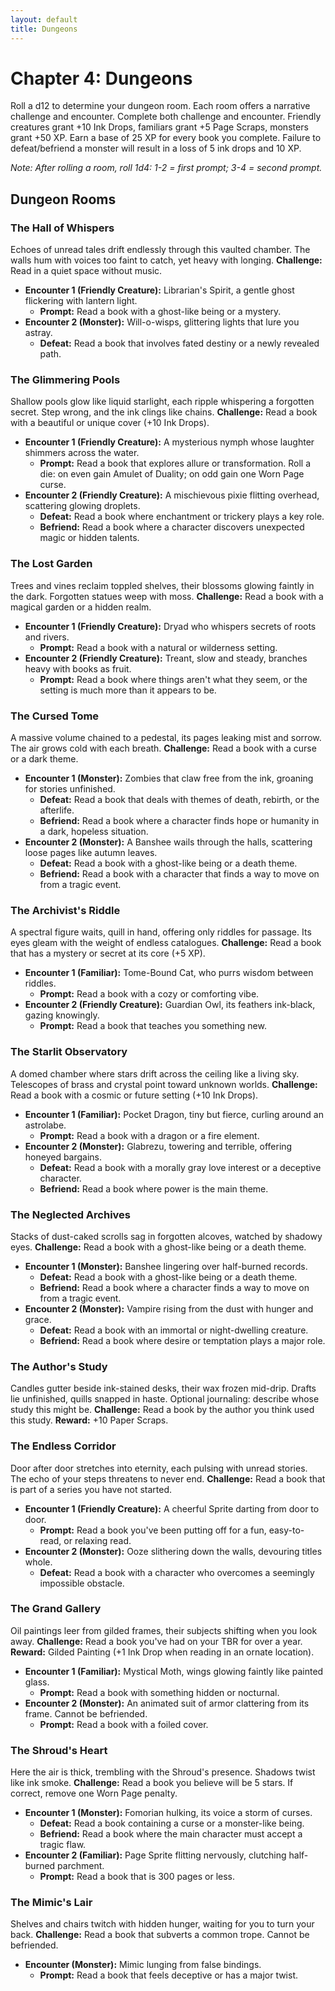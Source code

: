 ```yaml
---
layout: default
title: Dungeons
---
```


# Chapter 4: Dungeons

Roll a d12 to determine your dungeon room. Each room offers a narrative challenge and encounter. Complete both challenge and encounter. Friendly creatures grant +10 Ink Drops, familiars grant +5 Page Scraps, monsters grant +50 XP. Earn a base of 25 XP for every book you complete. Failure to defeat/befriend a monster will result in a loss of 5 ink drops and 10 XP.

*Note: After rolling a room, roll 1d4: 1-2 = first prompt; 3-4 = second prompt.*

## Dungeon Rooms

### The Hall of Whispers
Echoes of unread tales drift endlessly through this vaulted chamber. The walls hum with voices too faint to catch, yet heavy with longing.
**Challenge:** Read in a quiet space without music.
* **Encounter 1 (Friendly Creature):** Librarian's Spirit, a gentle ghost flickering with lantern light.
    * **Prompt:** Read a book with a ghost-like being or a mystery.
* **Encounter 2 (Monster):** Will-o-wisps, glittering lights that lure you astray.
    * **Defeat:** Read a book that involves fated destiny or a newly revealed path.

### The Glimmering Pools
Shallow pools glow like liquid starlight, each ripple whispering a forgotten secret. Step wrong, and the ink clings like chains.
**Challenge:** Read a book with a beautiful or unique cover (+10 Ink Drops).
* **Encounter 1 (Friendly Creature):** A mysterious nymph whose laughter shimmers across the water.
    * **Prompt:** Read a book that explores allure or transformation. Roll a die: on even gain Amulet of Duality; on odd gain one Worn Page curse.
* **Encounter 2 (Friendly Creature):** A mischievous pixie flitting overhead, scattering glowing droplets.
    * **Defeat:** Read a book where enchantment or trickery plays a key role.
    * **Befriend:** Read a book where a character discovers unexpected magic or hidden talents.

### The Lost Garden
Trees and vines reclaim toppled shelves, their blossoms glowing faintly in the dark. Forgotten statues weep with moss.
**Challenge:** Read a book with a magical garden or a hidden realm.
* **Encounter 1 (Friendly Creature):** Dryad who whispers secrets of roots and rivers.
    * **Prompt:** Read a book with a natural or wilderness setting.
* **Encounter 2 (Friendly Creature):** Treant, slow and steady, branches heavy with books as fruit.
    * **Prompt:** Read a book where things aren't what they seem, or the setting is much more than it appears to be.

### The Cursed Tome
A massive volume chained to a pedestal, its pages leaking mist and sorrow. The air grows cold with each breath.
**Challenge:** Read a book with a curse or a dark theme.
* **Encounter 1 (Monster):** Zombies that claw free from the ink, groaning for stories unfinished.
    * **Defeat:** Read a book that deals with themes of death, rebirth, or the afterlife.
    * **Befriend:** Read a book where a character finds hope or humanity in a dark, hopeless situation.
* **Encounter 2 (Monster):** A Banshee wails through the halls, scattering loose pages like autumn leaves.
    * **Defeat:** Read a book with a ghost-like being or a death theme.
    * **Befriend:** Read a book with a character that finds a way to move on from a tragic event.

### The Archivist's Riddle
A spectral figure waits, quill in hand, offering only riddles for passage. Its eyes gleam with the weight of endless catalogues.
**Challenge:** Read a book that has a mystery or secret at its core (+5 XP).
* **Encounter 1 (Familiar):** Tome-Bound Cat, who purrs wisdom between riddles.
    * **Prompt:** Read a book with a cozy or comforting vibe.
* **Encounter 2 (Friendly Creature):** Guardian Owl, its feathers ink-black, gazing knowingly.
    * **Prompt:** Read a book that teaches you something new.

### The Starlit Observatory
A domed chamber where stars drift across the ceiling like a living sky. Telescopes of brass and crystal point toward unknown worlds.
**Challenge:** Read a book with a cosmic or future setting (+10 Ink Drops).
* **Encounter 1 (Familiar):** Pocket Dragon, tiny but fierce, curling around an astrolabe.
    * **Prompt:** Read a book with a dragon or a fire element.
* **Encounter 2 (Monster):** Glabrezu, towering and terrible, offering honeyed bargains.
    * **Defeat:** Read a book with a morally gray love interest or a deceptive character.
    * **Befriend:** Read a book where power is the main theme.

### The Neglected Archives
Stacks of dust-caked scrolls sag in forgotten alcoves, watched by shadowy eyes.
**Challenge:** Read a book with a ghost-like being or a death theme.
* **Encounter 1 (Monster):** Banshee lingering over half-burned records.
    * **Defeat:** Read a book with a ghost-like being or a death theme.
    * **Befriend:** Read a book where a character finds a way to move on from a tragic event.
* **Encounter 2 (Monster):** Vampire rising from the dust with hunger and grace.
    * **Defeat:** Read a book with an immortal or night-dwelling creature.
    * **Befriend:** Read a book where desire or temptation plays a major role.

### The Author's Study
Candles gutter beside ink-stained desks, their wax frozen mid-drip. Drafts lie unfinished, quills snapped in haste. Optional journaling: describe whose study this might be.
**Challenge:** Read a book by the author you think used this study.
**Reward:** +10 Paper Scraps.

### The Endless Corridor
Door after door stretches into eternity, each pulsing with unread stories. The echo of your steps threatens to never end.
**Challenge:** Read a book that is part of a series you have not started.
* **Encounter 1 (Friendly Creature):** A cheerful Sprite darting from door to door.
    * **Prompt:** Read a book you've been putting off for a fun, easy-to-read, or relaxing read.
* **Encounter 2 (Monster):** Ooze slithering down the walls, devouring titles whole.
    * **Defeat:** Read a book with a character who overcomes a seemingly impossible obstacle.

### The Grand Gallery
Oil paintings leer from gilded frames, their subjects shifting when you look away.
**Challenge:** Read a book you've had on your TBR for over a year.
**Reward:** Gilded Painting (+1 Ink Drop when reading in an ornate location).
* **Encounter 1 (Familiar):** Mystical Moth, wings glowing faintly like painted glass.
    * **Prompt:** Read a book with something hidden or nocturnal.
* **Encounter 2 (Monster):** An animated suit of armor clattering from its frame. Cannot be befriended.
    * **Prompt:** Read a book with a foiled cover.

### The Shroud's Heart
Here the air is thick, trembling with the Shroud's presence. Shadows twist like ink smoke.
**Challenge:** Read a book you believe will be 5 stars. If correct, remove one Worn Page penalty.
* **Encounter 1 (Monster):** Fomorian hulking, its voice a storm of curses.
    * **Defeat:** Read a book containing a curse or a monster-like being.
    * **Befriend:** Read a book where the main character must accept a tragic flaw.
* **Encounter 2 (Familiar):** Page Sprite flitting nervously, clutching half-burned parchment.
    * **Prompt:** Read a book that is 300 pages or less.

### The Mimic's Lair
Shelves and chairs twitch with hidden hunger, waiting for you to turn your back.
**Challenge:** Read a book that subverts a common trope. Cannot be befriended.
* **Encounter (Monster):** Mimic lunging from false bindings.
    * **Prompt:** Read a book that feels deceptive or has a major twist.